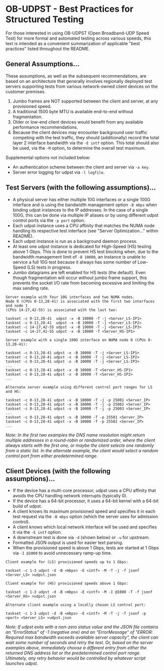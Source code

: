 # OB-UDPST - Best Practices for Structured Testing
For those interested in using OB-UDPST (Open Broadband-UDP Speed Test) for more
formal and automated testing across various speeds, this text is intended as a
convenient summarization of applicable "best practices" listed throughout the
README.

## General Assumptions...
These assumptions, as well as the subsequent recommendations, are based on an
architecture that generally involves regionally deployed test servers supporting
tests from various network-owned client devices on the customer premises.
1. Jumbo frames are NOT supported between the client and server, at any
provisioned speed.
2. A traditional 1500 byte MTU is available end-to-end without fragmentation.
3. Older or low-end client devices would benefit from any available performance
recommendations.
4. Because the client devices may encounter background user traffic competing
with the test traffic, they should (additionally) record the total layer 2
interface bandwidth via the `-E intf` option. This total should also be used,
via the `-M` option, to determine the overall test maximum.

Supplemental options not included below:
* An authentication scheme between the client and server via `-a key`.
* Server error logging for udpst via `-l logfile`.

## Test Servers (with the following assumptions)...
* A physical server has either multiple 10G interfaces or a single 100G
interface and is using the bandwidth management option `-B mbps` when binding
udpst instances to the IP addresses. In the case of a single 100G, this can be
done via multiple IP aliases or by using different udpst control ports via the
`-p port` option.
* Each udpst instance uses a CPU affinity that matches the NUMA node handling
its respective test interface (see "Server Optimization..." within README).
* Each udpst instance is run as a background daemon process.
* At least one udpst instance is dedicated for High-Speed (HS) testing above
1 Gbps. This is done to prevent HS test blocking when, due to the bandwidth
management limit of `-B 10000`, an instance is unable to service a full 10G
test because it always has some number of Low-Speed (LS) tests in progress.
* Jumbo datagrams are left enabled for HS tests (the default). Even though
fragmentation will occur without jumbo frame support, this prevents the socket
I/O rate from becoming excessive and limiting the max sending rate.
```
Server example with four 10G interfaces and two NUMA nodes.
Node 0 (CPUs 0-13,28-41) is associated with the first two interfaces and node 1
(CPUs 14-27,42-55) is associated with the last two:

taskset -c 0-13,28-41  udpst -x -B 10000 -T -j <Server_LS-IP1>
taskset -c 0-13,28-41  udpst -x -B 10000 -T -j <Server_LS-IP2>
taskset -c 14-27,42-55 udpst -x -B 10000 -T -j <Server_LS-IP3>
taskset -c 14-27,42-55 udpst -x -B 10000 -T <Server_HS-IP1>
```
```
Server example with a single 100G interface on NUMA node 0 (CPUs 0-13,28-41):

taskset -c 0-13,28-41 udpst -x -B 10000 -T -j <Server_LS-IP1>
taskset -c 0-13,28-41 udpst -x -B 10000 -T -j <Server_LS-IP2>
taskset -c 0-13,28-41 udpst -x -B 10000 -T -j <Server_LS-IP3>
...
taskset -c 0-13,28-41 udpst -x -B 10000 -T <Server_HS-IP1>
taskset -c 0-13,28-41 udpst -x -B 10000 -T <Server_HS-IP2>
...

Alternate server example using different control port ranges for LS and HS:

taskset -c 0-13,28-41 udpst -x -B 10000 -T -j -p 25001 <Server_IP>
taskset -c 0-13,28-41 udpst -x -B 10000 -T -j -p 25002 <Server_IP>
taskset -c 0-13,28-41 udpst -x -B 10000 -T -j -p 25003 <Server_IP>
...
taskset -c 0-13,28-41 udpst -x -B 10000 -T -p 25501 <Server_IP>
taskset -c 0-13,28-41 udpst -x -B 10000 -T -p 25502 <Server_IP>
...
```
*Note: In the first two examples the DNS name resolution might return multiple
addresses in a round-robin or randomized order, where the client always starts
with the first one, or maybe the client selects one randomly from a static
list. In the alternate example, the client would select a random control port
from either predetermined range.*

## Client Devices (with the following assumptions)...
* If the device has a multi-core processor, udpst uses a CPU affinity that
avoids the CPU handling network interrupts (typically 0).
* If the device has a 64-bit processor, it uses a 64-bit kernel with a 64-bit
build of udpst.
* A client knows its maximum provisioned speed and specifies it in each test
request via the `-B mbps` option (which the server uses for admission control).
* A client knows which local network interface will be used and specifies it
via the `-E intf` option.
* A downstream test is done via `-d` (shown below) or `-u` for upstream.
* Formatted JSON output is used for easier text parsing.
* When the provisioned speed is above 1 Gbps, tests are started at 1 Gbps via
`-I @1000` to avoid unnecessary ramp-up time.
```
Client example for (LS) provisioned speeds up to 1 Gbps:

taskset -c 1-3 udpst -d -B <mbps> -E <intf> -M -T -j -f jsonf <Server_LS> >udpst.json
```
```
Client example for (HS) provisioned speeds above 1 Gbps:

taskset -c 1-3 udpst -d -B <mbps> -E <intf> -M -I @1000 -T -f jsonf <Server_HS> >udpst.json
```
```
Alternate client example using a locally chosen LS control port:

taskset -c 1-3 udpst -d -B <mbps> -E <intf> -M -T -j -f jsonf -p <port> <Server_LS> >udpst.json
```
*Note: If udpst exits with a non-zero status value and the JSON file contains
an "ErrorStatus" of -1 (negative one) and an "ErrorMessage" of "ERROR:
Required max bandwidth exceeds available server capacity", the client can wait
some number of seconds and retry the test. Or, based on the server examples
above, immediately choose a different entry from either the returned DNS
address list or the predetermined control port range. Ultimately, any retry
behavior would be controlled by whatever script launches udpst.*

